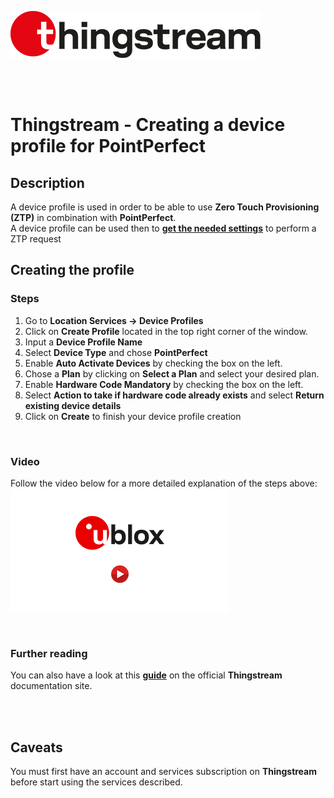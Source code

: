 ![Thingstream](./../media/shared/logos/thingstream_logo.jpg)

<br>
<br>

# Thingstream - Creating a device profile for PointPerfect

## Description 
A device profile is used in order to be able to use **Zero Touch Provisioning (ZTP)** in combination with **PointPerfect**.\
A device profile can be used then to **[get the needed settings](./README_thingstream_ztp.md)** to perform a ZTP request

## Creating the profile
### Steps
1. Go to **Location Services -> Device Profiles**
2. Click on **Create Profile** located in the top right corner of the window.
3. Input a **Device Profile Name**
4. Select **Device Type** and chose **PointPerfect**
5. Enable **Auto Activate Devices** by checking the box on the left.
6. Chose a **Plan** by clicking on **Select a Plan** and select your desired plan.
7. Enable **Hardware Code Mandatory** by checking the box on the left.
8. Select **Action to take if hardware code already exists** and select **Return existing device details**
9. Click on **Create** to finish your device profile creation

<br>

### Video
Follow the video below for a more detailed explanation of the steps above:\
[![Thingstream - Creating a device profile for PointPerfect](./../media/shared/misc/vid_rsz.jpg)](https://youtu.be/N8m14aViwg8)

<br>

### Further reading
You can also have a look at this **[guide](https://developer.thingstream.io/guides/location-services/pointperfect-zero-touch-provisioning#h.oikkx2rxauu1)** on the official **Thingstream** documentation site.

<br>
<br>

## Caveats
You must first have an account and services subscription on **Thingstream** before start using the services described.